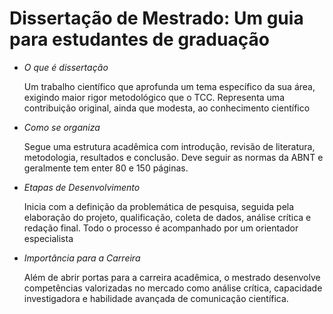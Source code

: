 # Dissertação de Mestrado: Um guia para estudantes de graduação

- *O que é dissertação*

    Um trabalho científico que aprofunda um tema específico da sua área, exigindo maior rigor metodológico que o TCC. Representa uma contribuição original, ainda que modesta, ao conhecimento científico

- *Como se organiza*

    Segue uma estrutura acadêmica com introdução, revisão de literatura, metodologia, resultados e conclusão. Deve seguir as normas da ABNT e geralmente tem enter 80 e 150 páginas.

- *Etapas de Desenvolvimento*

    Inicia com a definição da problemática de pesquisa, seguida pela elaboração do projeto, qualificação, coleta de dados, análise crítica e redação final. Todo o processo é acompanhado por um orientador especialista

- *Importância para a Carreira*

    Além de abrir portas para a carreira acadêmica, o mestrado desenvolve competências valorizadas no mercado como análise crítica, capacidade investigadora e habilidade avançada de comunicação científica.